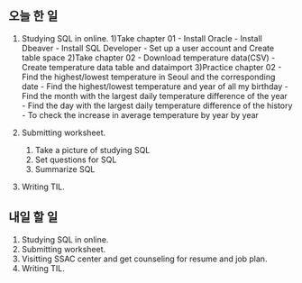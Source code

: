 ## 오늘 한 일
1. Studying SQL in online.
	1)Take chapter 01
		- Install Oracle
		- Install Dbeaver
		- Install SQL Developer
		- Set up a user account and Create table space
	2)Take chapter 02
		- Download temperature data(CSV)
		- Create temperature data table and dataimport
	3)Practice chapter 02
		- Find the highest/lowest temperature in Seoul and the corresponding date
		- Find the highest/lowest temperature and year of all my birthday
		- Find the month with the largest daily temperature difference of the year
		- Find the day with the largest daily temperature difference of the history
		- To check the increase in average temperature by year by year 

2. Submitting worksheet.
	1) Take a picture of studying SQL
	2) Set questions for SQL
	3) Summarize SQL

3. Writing TIL.


## 내일 할 일

1. Studying SQL in online.
2. Submitting worksheet.
3. Visitting SSAC center and get counseling for resume and job plan.
4. Writing TIL.

